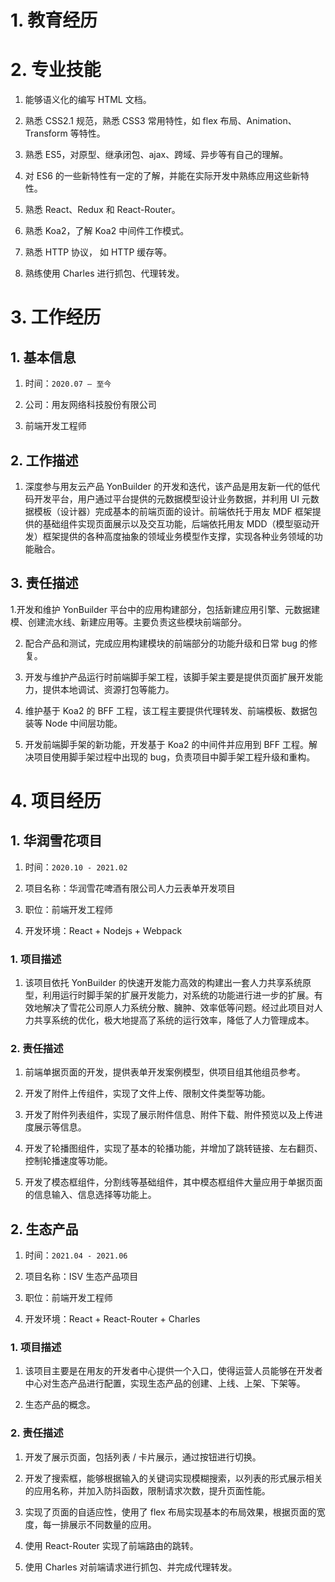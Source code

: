 # 1. 教育经历

# 2. 专业技能

1. 能够语义化的编写 HTML 文档。

2. 熟悉 CSS2.1 规范，熟悉 CSS3 常用特性，如 flex 布局、Animation、Transform 等特性。

3. 熟悉 ES5，对原型、继承闭包、ajax、跨域、异步等有自己的理解。

4. 对 ES6 的一些新特性有一定的了解，并能在实际开发中熟练应用这些新特性。

5. 熟悉 React、Redux 和 React-Router。

6. 熟悉 Koa2，了解 Koa2 中间件工作模式。

7. 熟悉 HTTP 协议， 如 HTTP 缓存等。

8. 熟练使用 Charles 进行抓包、代理转发。

# 3. 工作经历

## 1. 基本信息

1. 时间：`2020.07 – 至今`

2. 公司：用友网络科技股份有限公司

3. 前端开发工程师

## 2. 工作描述

1. 深度参与用友云产品 YonBuilder 的开发和迭代，该产品是用友新一代的低代码开发平台，用户通过平台提供的元数据模型设计业务数据，并利用 UI 元数据模板（设计器）完成基本的前端页面的设计。前端依托于用友 MDF 框架提供的基础组件实现页面展示以及交互功能，后端依托用友 MDD（模型驱动开发）框架提供的各种高度抽象的领域业务模型作支撑，实现各种业务领域的功能融合。

## 3. 责任描述

1.开发和维护 YonBuilder 平台中的应用构建部分，包括新建应用引擎、元数据建模、创建流水线、新建应用等。主要负责这些模块前端部分。

2. 配合产品和测试，完成应用构建模块的前端部分的功能升级和日常 bug 的修复。

3. 开发与维护产品运行时前端脚手架工程，该脚手架主要是提供页面扩展开发能力，提供本地调试、资源打包等能力。

4. 维护基于 Koa2 的 BFF 工程，该工程主要提供代理转发、前端模板、数据包装等 Node 中间层功能。

5. 开发前端脚手架的新功能，开发基于 Koa2 的中间件并应用到 BFF 工程。解决项目使用脚手架过程中出现的 bug，负责项目中脚手架工程升级和重构。



# 4. 项目经历

## 1. 华润雪花项目

1. 时间：`2020.10 - 2021.02` 

2. 项目名称：华润雪花啤酒有限公司人力云表单开发项目

3. 职位：前端开发工程师

4. 开发环境：React + Nodejs + Webpack

### 1. 项目描述

1. 该项目依托 YonBuilder 的快速开发能力高效的构建出一套人力共享系统原型，利用运行时脚手架的扩展开发能力，对系统的功能进行进一步的扩展。有效地解决了雪花公司原人力系统分散、臃肿、效率低等问题。经过此项目对人力共享系统的优化，极大地提高了系统的运行效率，降低了人力管理成本。

### 2. 责任描述

1. 前端单据页面的开发，提供表单开发案例模型，供项目组其他组员参考。

2. 开发了附件上传组件，实现了文件上传、限制文件类型等功能。

3. 开发了附件列表组件，实现了展示附件信息、附件下载、附件预览以及上传进度展示等信息。

4. 开发了轮播图组件，实现了基本的轮播功能，并增加了跳转链接、左右翻页、控制轮播速度等功能。

5. 开发了模态框组件，分割线等基础组件，其中模态框组件大量应用于单据页面的信息输入、信息选择等功能上。


## 2. 生态产品

1. 时间：`2021.04 - 2021.06`

2. 项目名称：ISV 生态产品项目

3. 职位：前端开发工程师

4. 开发环境：React + React-Router + Charles

### 1. 项目描述

1. 该项目主要是在用友的开发者中心提供一个入口，使得运营人员能够在开发者中心对生态产品进行配置，实现生态产品的创建、上线、上架、下架等。

2. 生态产品的概念。


### 2. 责任描述

1. 开发了展示页面，包括列表 / 卡片展示，通过按钮进行切换。

2. 开发了搜索框，能够根据输入的关键词实现模糊搜索，以列表的形式展示相关的应用名称，并加入防抖函数，限制请求次数，提升页面性能。

3. 实现了页面的自适应性，使用了 flex 布局实现基本的布局效果，根据页面的宽度，每一排展示不同数量的应用。

4. 使用 React-Router 实现了前端路由的跳转。

5. 使用 Charles 对前端请求进行抓包、并完成代理转发。
